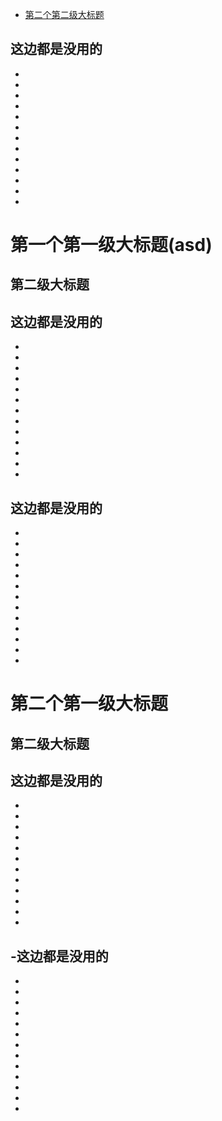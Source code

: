 - [第二个第二级大标题](#第一个第一级大标题%28asd%29)




这边都是没用的
-
-
-
-
-
-
-
-
-
-
-
-
-
-

# 第一个第一级大标题(asd)
## 第二级大标题

这边都是没用的
-
-
-
-
-
-
-
-
-
-
-
-
-
-
这边都是没用的
-
-
-
-
-
-
-
-
-
-
-
-
-
-

# 第二个第一级大标题
## 第二级大标题

这边都是没用的
-
-
-
-
-
-
-
-
-
-
-
-
-
-这边都是没用的
-
-
-
-
-
-
-
-
-
-
-
-
-
-
